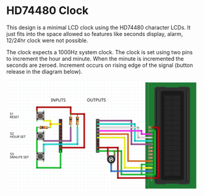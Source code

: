 # HD74480 Clock

This design is a minimal LCD clock using the HD74480 character LCDs.  It just fits into the space allowed so features like seconds display, alarm, 12/24hr clock were not possible.

The clock expects a 1000Hz system clock.  The clock is set using two pins to increment the hour and minute.  When the minute is incremented the seconds are zeroed.  Increment occurs on rising edge of the signal (button release in the diagram below).

![Wiring Diagram](wiring.png)
